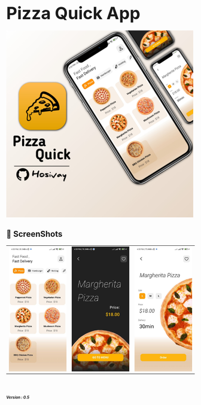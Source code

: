 

# **<span style="font-size:45px;">Pizza Quick App</span>** <br/>

<img src="bg/banner.jpg" width="500">

## 📸 ScreenShots

|                                   |                                   |                                  |
| --------------------------------- | --------------------------------- |--------------------------------- |
| <img src="bg/1.jpg" width="300">  | <img src="bg/2.jpg" width="300">  | <img src="bg/3.jpg" width="300"> |
 

 # <em><span style="font-size:10px;">Version : 0.5</span><em/><br/>

